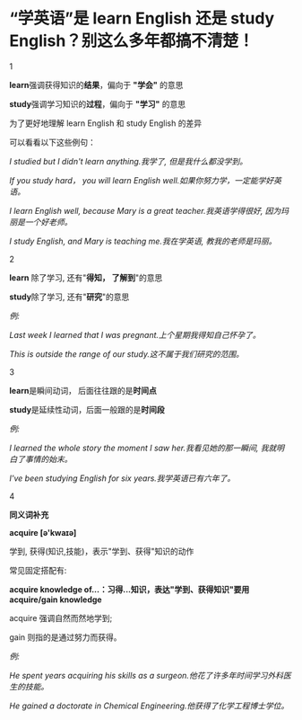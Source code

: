 # “学英语”是 learn English 还是 study English？别这么多年都搞不清楚！

1

**learn**强调获得知识的**结果**，偏向于 **"学会"** 的意思

**study**强调学习知识的**过程**，偏向于 **"学习"** 的意思

为了更好地理解 learn English 和 study English 的差异

可以看看以下这些例句：

_I studied but I didn't learn anything.我学了, 但是我什么都没学到。_

_If you study hard， you will learn English well.如果你努力学，一定能学好英语。_

_I learn English well, because Mary is a great teacher.我英语学得很好, 因为玛丽是一个好老师。_

_I study English, and Mary is teaching me.我在学英语, 教我的老师是玛丽。_

2

**learn** 除了学习, 还有"**得知， 了解到**"的意思

**study**除了学习, 还有"**研究**"的意思

_例:_

_Last week I learned that I was pregnant.上个星期我得知自己怀孕了。_

_This is outside the range of our study.这不属于我们研究的范围。_

3

**learn**是瞬间动词， 后面往往跟的是**时间点**

**study**是延续性动词，后面一般跟的是**时间段**

_例:_

_I learned the whole story the moment I saw her.我看见她的那一瞬间, 我就明白了事情的始末。_

_I've been studying English for six years.我学英语已有六年了。_

4

**同义词补充**

**acquire [ə'kwaɪə]**

学到, 获得(知识,技能)，表示"学到、获得"知识的动作

常见固定搭配有:

**acquire knowledge of...：**习得...知识，表达"**学到、获得知识**"要用**acquire/gain knowledge**

acquire 强调自然而然地学到;

gain 则指的是通过努力而获得。

_例:_

_He spent years acquiring his skills as a surgeon.他花了许多年时间学习外科医生的技能。_

_He gained a doctorate in Chemical Engineering.他获得了化学工程博士学位。_
